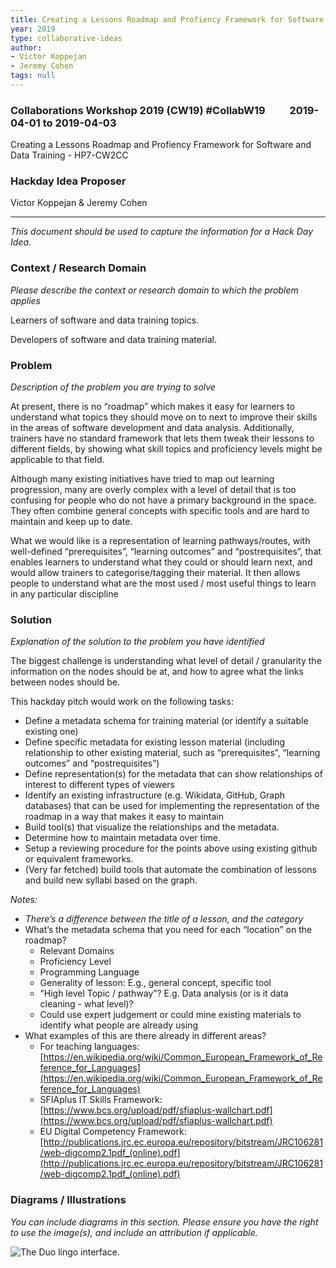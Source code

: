 ```yaml
---
title: Creating a Lessons Roadmap and Profiency Framework for Software and Data Training
year: 2019
type: collaborative-ideas
author:
- Victor Koppejan
- Jeremy Cohen
tags: null
---
```

### Collaborations Workshop 2019 (CW19) #CollabW19          2019-04-01 to 2019-04-03

Creating a Lessons Roadmap and Profiency Framework for Software and Data Training - HP7-CW2CC


### **Hackday Idea Proposer**

Victor Koppejan & Jeremy Cohen



---


_This document should be used to capture the information for a Hack Day Idea._


### **Context / Research Domain**

_Please describe the context or research domain to which the problem applies_

Learners of software and data training topics.

Developers of software and data training material.


### **Problem**

_Description of the problem you are trying to solve_

At present, there is no “roadmap” which makes it easy for learners to understand what topics they should move on to next to improve their skills in the areas of software development and data analysis. Additionally, trainers have no standard framework that lets them tweak their lessons to different fields, by showing what skill topics and proficiency levels might be applicable to that field.

Although many existing initiatives have tried to map out learning progression, many are overly complex with a level of detail that is too confusing for people who do not have a primary background in the space. They often combine general concepts with specific tools and are hard to maintain and keep up to date.

What we would like is a representation of learning pathways/routes, with well-defined “prerequisites”, “learning outcomes” and “postrequisites”, that enables learners to understand what they could or should learn next, and would allow trainers to categorise/tagging their material. It then allows people to understand what are the most used / most useful things to learn in any particular discipline


### **Solution**

_Explanation of the solution to the problem you have identified_

The biggest challenge is understanding what level of detail / granularity the information on the nodes should be at, and how to agree what the links between nodes should be.

This hackday pitch would work on the following tasks:



*   Define a metadata schema for training material (or identify a suitable existing one)
*   Define specific metadata for existing lesson material (including relationship to other existing material, such as “prerequisites”, “learning outcomes” and “postrequisites”)
*   Define representation(s) for the metadata that can show relationships of interest to different types of viewers
*   Identify an existing infrastructure (e.g. Wikidata, GitHub, Graph databases) that can be used for implementing the representation of the roadmap in a way that makes it easy to maintain
*   Build tool(s) that visualize the relationships and the metadata. 
*   Determine how to maintain metadata over time.
*   Setup a reviewing procedure for the points above using existing github or equivalent frameworks.
*   (Very far fetched) build tools that automate the combination of lessons and build new syllabi based on the graph.

_Notes:_



*   _There’s a difference between the title of a lesson, and the category_
*   What’s the metadata schema that you need for each “location” on the roadmap?
    *   Relevant Domains
    *   Proficiency Level
    *   Programming Language
    *   Generality of lesson: E.g., general concept, specific tool
    *   “High level Topic / pathway”? E.g. Data analysis (or is it data cleaning - what level)?
    *   Could use expert judgement or could mine existing materials to identify what people are already using
*   What examples of this are there already in different areas?
    *   For teaching languages: [https://en.wikipedia.org/wiki/Common_European_Framework_of_Reference_for_Languages](https://en.wikipedia.org/wiki/Common_European_Framework_of_Reference_for_Languages)
    *   SFIAplus IT Skills Framework: [https://www.bcs.org/upload/pdf/sfiaplus-wallchart.pdf](https://www.bcs.org/upload/pdf/sfiaplus-wallchart.pdf)
    *   EU Digital Competency Framework: [http://publications.jrc.ec.europa.eu/repository/bitstream/JRC106281/web-digcomp2.1pdf_(online).pdf](http://publications.jrc.ec.europa.eu/repository/bitstream/JRC106281/web-digcomp2.1pdf_(online).pdf)


### **Diagrams / Illustrations**

_You can include diagrams in this section. Please ensure you have the right to use the image(s), and include an attribution if applicable._


![The Duo lingo interface.](../images/cw19-duo-lino.jpg)


